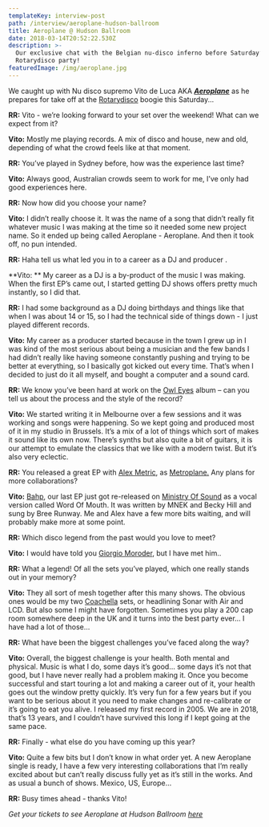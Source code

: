 ```yaml
---
templateKey: interview-post
path: /interview/aeroplane-hudson-ballroom
title: Aeroplane @ Hudson Ballroom
date: 2018-03-14T20:52:22.530Z
description: >-
  Our exclusive chat with the Belgian nu-disco inferno before Saturday’s
  Rotarydisco party! 
featuredImage: /img/aeroplane.jpg
---
```

We caught up with Nu disco supremo Vito de Luca AKA _[**Aeroplane**](https://www.facebook.com/aeroplanemusiclove)_ as he prepares for take off at the [Rotarydisco](https://www.facebook.com/RotarydiscoSydney/) boogie this Saturday...

**RR:** Vito - we’re looking forward to your set over the weekend! What can we expect from it? 

**Vito:** Mostly me playing records. A mix of disco and house, new and old, depending of what the crowd feels like at that moment.

**RR:** You’ve played in Sydney before, how was the experience last time? 

**Vito:** Always good, Australian crowds seem to work for me, I’ve only had good experiences here.

**RR:** Now how did you choose your name? 

**Vito:** I didn’t really choose it. It was the name of a song that didn’t really fit whatever music I was making at the time so it needed some new project name. So it ended up being called Aeroplane - Aeroplane. And then it took off, no pun intended.

**RR:** Haha tell us what led you in to a career as a DJ and producer .

**Vito: ** My career as a DJ is a by-product of the music I was making. When the first EP’s came out, I started getting DJ shows offers pretty much instantly, so I did that. 

**RR:** I had some background as a DJ doing birthdays and things like that when I was about 14 or 15, so I had the technical side of things down - I just played different records. 

**Vito:** My career as a producer started because in the town I grew up in I was kind of the most serious about being a musician and the few bands I had didn’t really like having someone constantly pushing and trying to be better at everything, so I basically got kicked out every time. That’s when I decided to just do it all myself, and bought a computer and a sound card.

**RR:** We know you’ve been hard at work on the [Owl Eyes](https://www.facebook.com/ThisIsOwlEyes/) album – can you tell us about the process and the style of the record? 

**Vito:** We started writing it in Melbourne over a few sessions and it was working and songs were happening. So we kept going and produced most of it in my studio in Brussels. It’s a mix of a lot of things which sort of makes it sound like its own now. There’s synths but also quite a bit of guitars, it is our attempt to emulate the classics that we like with a modern twist. But it’s also very eclectic.

**RR:** You released a great EP with [Alex Metric](https://www.facebook.com/alexmetricmusic/), as [Metroplane.](https://www.facebook.com/metroplane/) Any plans for more collaborations? 

**Vito:** [Bahp](https://www.beatport.com/release/bahp/1878841), our last EP just got re-released on [Ministry Of Sound](https://www.facebook.com/ministryofsoundclub/) as a vocal version called Word Of Mouth. It was written by MNEK and Becky Hill and sung by Bree Runway. Me and Alex have a few more bits waiting, and will probably make more at some point.

**RR:** Which disco legend from the past would you love to meet? 

**Vito:** I would have told you [Giorgio Moroder](https://www.facebook.com/GiorgioMoroderOfficial/), but I have met him..

**RR:** What a legend! Of all the sets you’ve played, which one really stands out in your memory? 

**Vito:** They all sort of mesh together after this many shows. The obvious ones would be my two [Coachella](https://www.facebook.com/coachella/) sets, or headlining Sonar with Air and LCD. But also some I might have forgotten. Sometimes you play  a 200 cap room somewhere deep in the UK and it turns into the best party ever… I have had a lot of those…

**RR:** What have been the biggest challenges you’ve faced along the way? 

**Vito:** Overall, the biggest challenge is your health. Both mental and physical. Music is what I do, some days it’s good... some days it’s not that good, but I have never really had a problem making it. Once you become successful and start touring a lot and making a career out of it, your health goes out the window pretty quickly. It’s very fun for a few years but if you want to be serious about it you need to make changes and re-calibrate or it’s going to eat you alive. I released my first record in 2005. We are in 2018, that’s 13 years, and I couldn’t have survived this long if I kept going at the same pace.

**RR:** Finally - what else do you have coming up this year?

**Vito:** Quite a few bits but I don’t know in what order yet. A new Aeroplane single is ready, I have a few very interesting collaborations that I’m really excited about but can’t really discuss fully yet as it’s still in the works. And as usual a bunch of shows. Mexico, US, Europe… 

**RR:** Busy times ahead - thanks Vito!

_Get your tickets to see Aeroplane at Hudson Ballroom [here](https://www.facebook.com/events/528691954197881/)_

